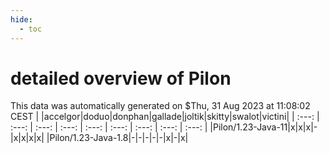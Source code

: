 ```yaml
---
hide:
  - toc
---
```


detailed overview of Pilon
==========================


This data was automatically generated on $Thu, 31 Aug 2023 at 11:08:02 CEST
| |accelgor|doduo|donphan|gallade|joltik|skitty|swalot|victini|
| :---: | :---: | :---: | :---: | :---: | :---: | :---: | :---: | :---: |
|Pilon/1.23-Java-11|x|x|x|-|x|x|x|x|
|Pilon/1.23-Java-1.8|-|-|-|-|-|x|-|x|

